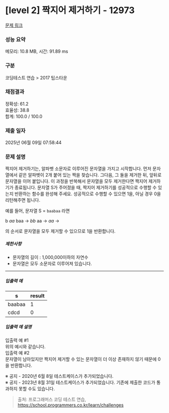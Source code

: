 # [level 2] 짝지어 제거하기 - 12973 

[문제 링크](https://school.programmers.co.kr/learn/courses/30/lessons/12973) 

### 성능 요약

메모리: 10.8 MB, 시간: 91.89 ms

### 구분

코딩테스트 연습 > 2017 팁스타운

### 채점결과

정확성: 61.2<br/>효율성: 38.8<br/>합계: 100.0 / 100.0

### 제출 일자

2025년 06월 09일 07:58:44

### 문제 설명

<p>짝지어 제거하기는, 알파벳 소문자로 이루어진 문자열을 가지고 시작합니다. 먼저 문자열에서 같은 알파벳이 2개 붙어 있는 짝을 찾습니다. 그다음, 그 둘을 제거한 뒤, 앞뒤로 문자열을 이어 붙입니다. 이 과정을 반복해서 문자열을 모두 제거한다면 짝지어 제거하기가 종료됩니다. 문자열 S가 주어졌을 때, 짝지어 제거하기를 성공적으로 수행할 수 있는지 반환하는 함수를 완성해 주세요. 성공적으로 수행할 수 있으면 1을, 아닐 경우 0을 리턴해주면 됩니다.</p>

<p>예를 들어, 문자열 S = <code>baabaa</code> 라면</p>

<p>b <em>aa</em> baa → <em>bb</em> aa → <em>aa</em> →</p>

<p>의 순서로 문자열을 모두 제거할 수 있으므로 1을 반환합니다.</p>

<h5>제한사항</h5>

<ul>
<li>문자열의 길이 : 1,000,000이하의 자연수</li>
<li>문자열은 모두 소문자로 이루어져 있습니다.</li>
</ul>

<hr>

<h5>입출력 예</h5>
<table class="table">
        <thead><tr>
<th>s</th>
<th>result</th>
</tr>
</thead>
        <tbody><tr>
<td>baabaa</td>
<td>1</td>
</tr>
<tr>
<td>cdcd</td>
<td>0</td>
</tr>
</tbody>
      </table>
<h5>입출력 예 설명</h5>

<p>입출력 예 #1<br>
위의 예시와 같습니다.<br>
입출력 예 #2<br>
문자열이 남아있지만 짝지어 제거할 수 있는 문자열이 더 이상 존재하지 않기 때문에 0을 반환합니다.</p>

<p>※ 공지 - 2020년 6월 8일 테스트케이스가 추가되었습니다.<br>
※ 공지 - 2023년 8월 31일 테스트케이스가 추가되었습니다. 기존에 제출한 코드가 통과하지 못할 수도 있습니다.</p>


> 출처: 프로그래머스 코딩 테스트 연습, https://school.programmers.co.kr/learn/challenges